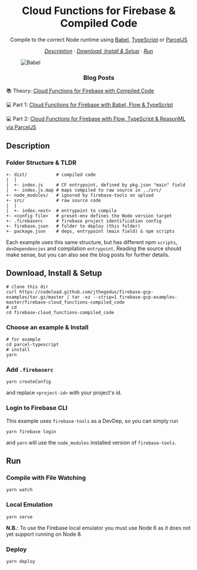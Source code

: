 <h1 align="center">Cloud Functions for Firebase & Compiled Code</h1>

<p align="center">Compile to the correct Node runtime using <a href="https://babeljs.io/">Babel</a>, <a href="https://www.typescriptlang.org/">TypeScript</a> or <a href="https://parceljs.org/">ParcelJS</a></p>

<!-- toc -->

<p align="center">
    <em>
    <a href="#description">Description</a>
    · <a href="#download_install_setup">Download, Install & Setup</a>
    · <a href="#run">Run</a>
    </em>
</p>

<!-- title img -->

<figure>
    <img
        src='https://cdn-images-1.medium.com/max/1000/1*BLquFMCvPWkIB7Is2HGIgg.png'
        title='Cloud Functions for Firebase with Compiled Code'
        alt="Babel"
    />
</figure>

<h3 align="center">Blog Posts</h3>

📚 Theory: [Cloud Functions for Firebase with Compiled Code](https://medium.com/@jthegedus/cloud-functions-for-firebase-with-compiled-code-e234e83462dc)

💻 Part 1: [Cloud Functions for Firebase with Babel, Flow & TypeScript](https://medium.com/@jthegedus/cloud-functions-for-firebase-with-babel-flow-typescript-796606628d37)

💻 Part 2: [Cloud Functions for Firebase with Flow, TypeScript & ReasonML via ParcelJS](https://medium.com/@jthegedus/cloud-functions-for-firebase-with-flow-typescript-reasonml-via-parceljs-bf94dd5b325c)

<!-- contents -->

<h2 id="description">Description</h2>

### Folder Structure & TLDR

```
+- dist/           # compiled code
|  |
|  +- index.js     # CF entrypoint, defined by pkg.json "main" field
|  +- index.js.map # maps compiled to raw source in ../src/
+- node_modules/   # ignored by firebase-tools on upload
+- src/            # raw source code
|  |
|  +- index.<ext>  # entrypoint to compile
+- <config file>   # preset-env defines the Node version target
+- .firebaserc     # firebase project identification config
+- firebase.json   # folder to deploy (this folder)
+- package.json    # deps, entrypoint (main field) & npm scripts
```

Each example uses this same structure, but has different npm `scripts`, `devDependencies` and compilation `entrypoint`. Reading the source should make sense, but you can also see the blog posts for further details.

<h2 id="download_install_setup">Download, Install & Setup</h2>

```shell
# clone this dir
curl https://codeload.github.com/jthegedus/firebase-gcp-examples/tar.gz/master | tar -xz --strip=1 firebase-gcp-examples-master/firebase-cloud_functions-compiled_code
# cd
cd firebase-cloud_functions-compiled_code
```

### Choose an example & Install

```shell
# for example
cd parcel-typescript
# install
yarn
```

### Add `.firebaserc`

```shell
yarn createConfig
```

and replace `<project-id>` with your project's id.

### Login to Firebase CLI

This example uses `firebase-tools` as a DevDep, so you can simply run

```shell
yarn firebase login
```

and `yarn` will use the `node_modules` installed version of `firebase-tools`.

<h2 id="run">Run</h2>

### Compile with File Watching

```shell
yarn watch
```

### Local Emulation

```shell
yarn serve
```

**N.B.**: To use the Firebase local emulator you must use Node 6 as it does not yet support running on Node 8.

### Deploy

```shell
yarn deploy
```
